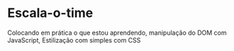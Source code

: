 # Escala-o-time
Colocando em prática o que estou aprendendo, manipulação do DOM com JavaScript, Estilização com simples com CSS
